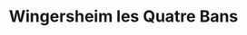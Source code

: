 ---
title: Wingersheim les Quatre Bans
url: /wingersheim-les-quatre-bans/
latitude: 48.721
longitude: 7.641
---